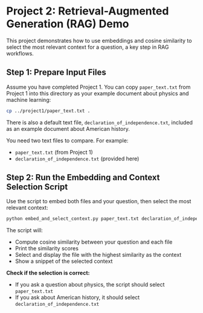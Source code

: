 # Project 2: Retrieval-Augmented Generation (RAG) Demo

This project demonstrates how to use embeddings and cosine similarity to select the most relevant context for a question, a key step in RAG workflows.

## Step 1: Prepare Input Files

Assume you have completed Project 1. You can copy `paper_text.txt` from Project 1 into this directory as your example document about physics and machine learning:

```bash
cp ../project1/paper_text.txt .
```

There is also a default text file, `declaration_of_independence.txt`, included as an example document about American history.

You need two text files to compare. For example:
- `paper_text.txt` (from Project 1)
- `declaration_of_independence.txt` (provided here)

## Step 2: Run the Embedding and Context Selection Script

Use the script to embed both files and your question, then select the most relevant context:

```bash
python embed_and_select_context.py paper_text.txt declaration_of_independence.txt "Did Thomas Jefferson sign the declaration of independence?"
```

The script will:
- Compute cosine similarity between your question and each file
- Print the similarity scores
- Select and display the file with the highest similarity as the context
- Show a snippet of the selected context

**Check if the selection is correct:**
- If you ask a question about physics, the script should select `paper_text.txt`
- If you ask about American history, it should select `declaration_of_independence.txt`
